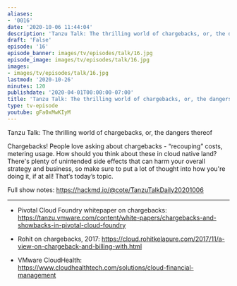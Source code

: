 ```yaml
---
aliases:
- '0016'
date: '2020-10-06 11:44:04'
description: 'Tanzu Talk: The thrilling world of chargebacks, or, the dangers thereof'
draft: 'False'
episode: '16'
episode_banner: images/tv/episodes/talk/16.jpg
episode_image: images/tv/episodes/talk/16.jpg
images:
- images/tv/episodes/talk/16.jpg
lastmod: '2020-10-26'
minutes: 120
publishdate: '2020-04-01T00:00:00-07:00'
title: 'Tanzu Talk: The thrilling world of chargebacks, or, the dangers thereof'
type: tv-episode
youtube: gFa0xMwKIyM
---
```


Tanzu Talk: The thrilling world of chargebacks, or, the dangers thereof


Chargebacks! People love asking about chargebacks - “recouping” costs, metering usage. How should you think about these in cloud native land? There's plenty of unintended side effects that can harm your overall strategy and business, so make sure to put a lot of thought into how you're doing it, if at all!  That’s today’s topic.


Full show notes: https://hackmd.io/@cote/TanzuTalkDaily20201006


----


- Pivotal Cloud Foundry whitepaper on chargebacks: https://tanzu.vmware.com/content/white-papers/chargebacks-and-showbacks-in-pivotal-cloud-foundry


- Rohit on chargebacks, 2017: https://cloud.rohitkelapure.com/2017/11/a-view-on-chargeback-and-billing-with.html


- VMware CloudHealth: https://www.cloudhealthtech.com/solutions/cloud-financial-management